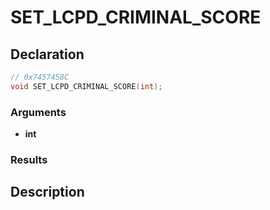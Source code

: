 # SET_LCPD_CRIMINAL_SCORE

## Declaration
```cpp
// 0x7457458C
void SET_LCPD_CRIMINAL_SCORE(int);
```

### Arguments
- **int**

### Results

## Description
